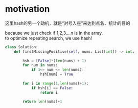 # motivation
这里hash的另一个动机，就是“对号入座”来达到点名、统计的目的  

because we just check if 1,2,3....n is in the array.  
to optimize repeating search, we use hash!
```py
class Solution:
    def firstMissingPositive(self, nums: List[int]) -> int:
        
        hsh = [False]*(len(nums) + 1)
        for num in nums:
            if 1<= num <= len(nums):
                hsh[num] = True
        
        for i in range(1,len(nums)+1):
            if hsh[i] == False:
                return i
        
        return len(nums)+1
```